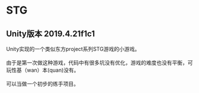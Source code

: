 # STG

Unity版本 2019.4.21f1c1
----------------
Unity实现的一个类似东方project系列STG游戏的小游戏。<br><br>
由于是第一次做这种游戏，代码中有很多坑没有优化，游戏的难度也没有平衡，可玩性基（wan）本(quan)没有。<br><br>
可以当做一个初步的练手项目。<br><br>
